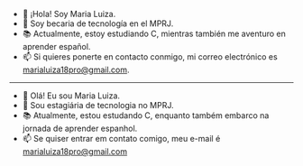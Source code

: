 - 👋 ¡Hola! Soy Maria Luiza.
- 🌱 Soy becaria de tecnología en el MPRJ.
- 📚 Actualmente, estoy estudiando C, mientras también me aventuro en aprender español.
- 📫 Si quieres ponerte en contacto conmigo, mi correo electrónico es marialuiza18pro@gmail.com.

------------------------------------------------------------------

- 👋 Olá! Eu sou Maria Luiza.
- 🌱 Sou estagiária de tecnologia no MPRJ. 
- 📚 Atualmente, estou estudando C, enquanto também embarco na jornada de aprender espanhol. 
- 📫 Se quiser entrar em contato comigo, meu e-mail é marialuiza18pro@gmail.com
